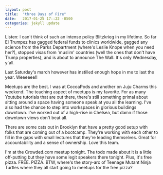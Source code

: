 ```yaml
---
layout: post
title:  "three Days of Fire"
date:   2017-01-25 17::22 -0500
categories: jekyll update
---
```


Listen: I can't think of such an intense policy Blitzkrieg in my lifetime.
So far El Trumpez has gagged federal funds to clinics worldwide, gagged
any science from the Parks Department (where's Leslie Knope when you need her?),
stopped visas from 'muslim' countries (well the ones that don't have Trump properties),
and is about to announce The Wall. It's only Wednesday, y'all.

Last Saturday's march however has instilled enough hope in me to last the year.
Weeeeee!!

Meetups are the best. I was at CocoaPods and another on Juju Charms this weekend.
The teaching aspect of meetups is my favorite. For as many Youtube tutorials that are
out there, there's still something primal about sitting around a space having someone
speak at you all the learning. I've also had the chance to step into workspaces in glorious
buildings downtown. I've worked out of a high-rise in Chelsea, but damn if those downtown views
don't beat all.

There are some cats out in Brooklyn that have a pretty good setup with folks that are
coming out of a bootcamp. They're working with each other to fill in the gaps with
small lectures that they're leading themselves. Great for accountability and a sense
of ownership. Love this team.

I'm at the Crowded.com meetup tonight. The todo made about it is a little off-putting
but they have some legit speakers there tonight. Plus, it's free pizza. FREE. PIZZA.
BTW, where's the story-arc of Teenage Mutant Ninja Turtles where they all start going to
meetups for the free pizza?
